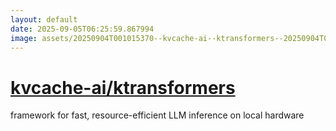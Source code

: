 ```yaml
---
layout: default
date: 2025-09-05T06:25:59.867994
image: assets/20250904T001015370--kvcache-ai--ktransformers--20250904T002617622--cropped.png
---
```


# [kvcache-ai/ktransformers](https://github.com/kvcache-ai/ktransformers)

framework for fast, resource-efficient LLM inference on local hardware
